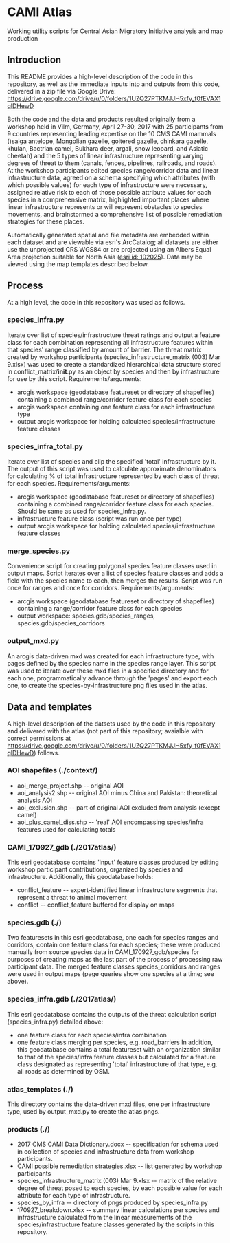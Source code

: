 # CAMI Atlas
Working utility scripts for Central Asian Migratory Initiative analysis and map production

## Introduction
This README provides a high-level description of the code in this repository, as well as the immediate inputs into 
and outputs from this code, delivered in a zip file via Google Drive:  
https://drive.google.com/drive/u/0/folders/1UZQ27PTKMJJH5xfy_f0fEVAX1qlDHewD  

Both the code and the data and products resulted originally from a workshop held in Vilm, Germany, April 27-30, 2017 
with 25 participants from 9 countries representing leading expertise on the 10 CMS CAMI mammals ()saiga 
antelope, Mongolian gazelle, goitered gazelle, chinkara gazelle, khulan, Bactrian camel, Bukhara deer, argali, snow 
leopard, and Asiatic cheetah) and the 5 types of linear infrastructure representing varying degrees of threat to them
 (canals, fences, pipelines, railroads, and roads). At the workshop participants edited species range/corridor data 
 and linear infrastructure data, agreed on a schema specifying which attributes (with which possible values) for each 
 type of infrastructure were necessary, assigned relative risk to each of those possible attribute values for each 
 species in a comprehensive matrix, highlighted important places where linear infrastructure represents or will 
 represent obstacles to species movements, and brainstormed a comprehensive list of possible remediation strategies 
 for these places.

Automatically generated spatial and file metadata are embedded within each dataset and are viewable via esri's 
ArcCatalog; all datasets are either use the unprojected CRS WGS84 or are projected using an Albers Equal Area 
projection suitable for North Asia ([esri id: 102025](http://epsg.io/102025)). Data may be viewed using 
the map templates described below.

## Process
At a high level, the code in this repository was used as follows.

### species_infra.py
Iterate over list of species/infrastructure threat ratings and output a feature class for each combination 
representing all infrastructure features within that species' range classified by amount of barrier. The threat 
matrix created by workshop participants (species_infrastructure_matrix (003) Mar 9.xlsx) was used to create a 
standardized hierarchical data structure stored in conflict_matrix/__init__.py as an object by species and then by 
infrastructure for use by this script. Requirements/arguments:
- arcgis workspace (geodatabase featureset or directory of shapefiles) containing a combined range/corridor feature 
class for each species
- arcgis workspace containing one feature class for each infrastructure type
- output arcgis workspace for holding calculated species/infrastructure feature classes

### species_infra_total.py
Iterate over list of species and clip the specified 'total' infrastructure by it. The output of this script was used 
to calculate approximate denominators for calculating % of total infrastructure represented by each class of threat 
for each species. Requirements/arguments:
- arcgis workspace (geodatabase featureset or directory of shapefiles) containing a combined range/corridor feature 
class for each species. Should be same as used for species_infra.py.
- infrastructure feature class (script was run once per type)
- output arcgis workspace for holding calculated species/infrastructure feature classes

### merge_species.py
Convenience script for creating polygonal species feature classes used in output maps. Script iterates over a list of
 species feature classes and adds a field with the species name to each, then merges the results. Script was run once
  for ranges and once for corridors. Requirements/arguments:
- arcgis workspace (geodatabase featureset or directory of shapefiles) containing a range/corridor feature 
class for each species
- output workspace: species.gdb/species_ranges, species.gdb/species_corridors

### output_mxd.py
An arcgis data-driven mxd was created for each infrastructure type, with pages defined by the species name in the 
species range layer. This script was used to iterate over these mxd files in a specified directory and for each one, 
programmatically advance through the 'pages' and export each one, to create the species-by-infrastructure png files 
used in the atlas.

## Data and templates
A high-level description of the datsets used by the code in this repository and delivered with the atlas 
(not part of this repository; avaialble with correct permissions at https://drive.google.com/drive/u/0/folders/1UZQ27PTKMJJH5xfy_f0fEVAX1qlDHewD) follows.

### AOI shapefiles (./context/)
- aoi_merge_project.shp -- original AOI
- aoi_analysis2.shp -- original AOI minus China and Pakistan: theoretical analysis AOI
- aoi_exclusion.shp -- part of original AOI excluded from analysis (except camel)
- aoi_plus_camel_diss.shp -- 'real' AOI encompassing species/infra features used for calculating totals

### CAMI_170927_gdb (./2017atlas/)
This esri geodatabase contains 'input' feature classes produced by editing workshop participant contributions, 
organized by species and infrastructure. Additionally, this geodatabase holds:
- conflict_feature -- expert-identified linear infrastructure segments that represent a threat to animal movement
- conflict -- conflict_feature buffered for display on maps

### species.gdb (./)
Two featuresets in this esri geodatabase, one each for species ranges and corridors, contain one feature class for each 
species; these were produced manually from source species data in CAMI_170927_gdb/species for purposes of creating 
maps as the last part of the process of processing raw participant data. The merged feature classes species_corridors
 and ranges were used in output maps (page queries show one species at a time; see above).

### species_infra.gdb (./2017atlas/)
This esri geodatabase contains the outputs of the threat calculation script (species_infra.py) detailed above:
- one feature class for each species/infra combination
- one feature class merging per species, e.g. road_barriers
In addition, this geodatabase contains a total featureset with an organization similar to that of the species/infra feature classes but calculated for a feature class designated
 as representing 'total' infrastructure of that type, e.g. all roads as determined by OSM.

### atlas_templates (./)
This directory contains the data-driven mxd files, one per infrastructure type, used by output_mxd.py to create the 
atlas pngs.

### products (./)
- 2017 CMS CAMI Data Dictionary.docx -- specification for schema used in collection of species and infrastructure 
data from workshop participants.
- CAMI possible remediation strategies.xlsx -- list generated by workshop participants
- species_infrastructure_matrix (003) Mar 9.xlsx -- matrix of the relative degree of threat posed to each species, by 
each possible value for each attribute for each type of infrastructure.
- species_by_infra -- directory of pngs produced by species_infra.py
- 170927_breakdown.xlsx -- summary linear calculations per species and infrastructure calculated from the 
linear measurements of the species/infrastructure feature classes generated by the scripts in this repository.
